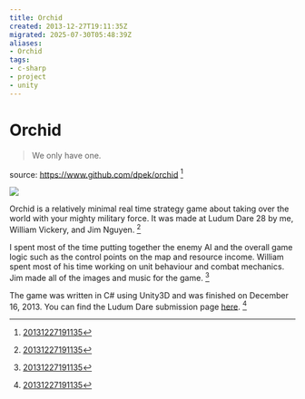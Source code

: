 ```yaml
---
title: Orchid
created: 2013-12-27T19:11:35Z
migrated: 2025-07-30T05:48:39Z
aliases:
- Orchid
tags:
- c-sharp
- project
- unity
---
```


# Orchid

> We only have one.

source: https://www.github.com/dpek/orchid [^1]

![](https://www.youtube.com/watch?v=hZl1ZKzVoPw)

Orchid is a relatively minimal real time strategy game about taking over the world with your mighty military force. It was made at Ludum Dare 28 by me, William Vickery, and Jim Nguyen. [^1]

I spent most of the time putting together the enemy AI and the overall game logic such as the control points on the map and resource income. William spent most of his time working on unit behaviour and combat mechanics. Jim made all of the images and music for the game. [^1]

The game was written in C# using Unity3D and was finished on December 16, 2013. You can find the Ludum Dare submission page [here](http://www.ludumdare.com/compo/ludum-dare-28/?action=preview&uid=15471). [^1]

[^1]: [20131227191135](../entries/20131227191135.md)
